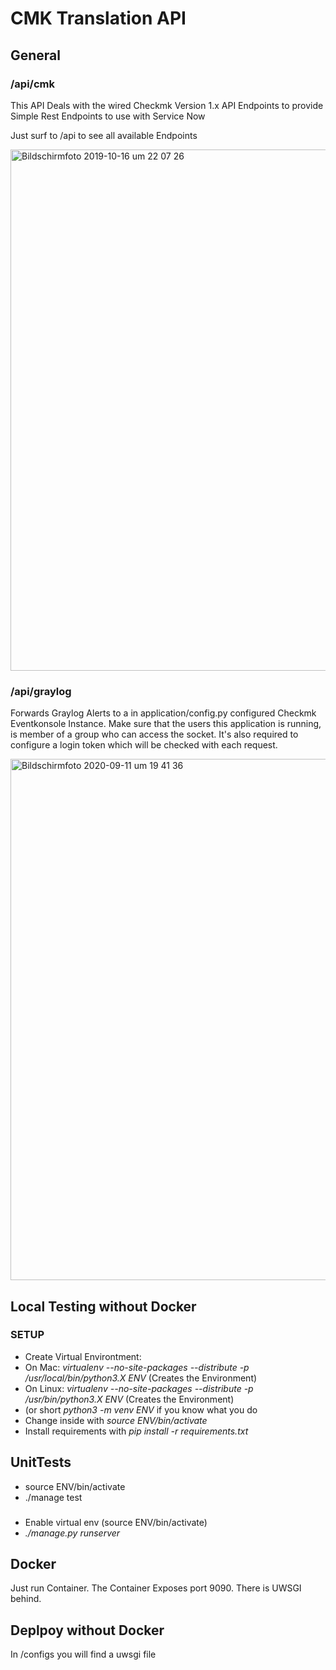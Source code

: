 # CMK Translation API

## General


### /api/cmk
This API Deals with the wired Checkmk Version 1.x API Endpoints to
provide Simple Rest Endpoints to use with Service Now

Just surf to /api to see all available Endpoints

<img width="834" alt="Bildschirmfoto 2019-10-16 um 22 07 26" src="https://user-images.githubusercontent.com/899110/66955106-ff771900-f061-11e9-8c59-8559bfc4c85c.png">

### /api/graylog
Forwards Graylog Alerts to a in application/config.py configured Checkmk Eventkonsole Instance.
Make sure that the users this application is running, is member of a group who can access the socket.
It's also required to configure a login token which will be checked with each request.

<img width="834" alt="Bildschirmfoto 2020-09-11 um 19 41 36" src="https://user-images.githubusercontent.com/899110/92956349-01f71400-f467-11ea-8009-c3f5d6db7401.png">

## Local Testing without Docker
### SETUP
 - Create Virtual Environtment:
 - On Mac: _virtualenv --no-site-packages --distribute -p /usr/local/bin/python3.X ENV_ (Creates the Environment)
 - On Linux: _virtualenv --no-site-packages --distribute -p /usr/bin/python3.X ENV_ (Creates the Environment)
 - (or short _python3 -m venv ENV_ if you know what you do
 - Change inside with _source ENV/bin/activate_
 - Install requirements with _pip install -r requirements.txt_

## UnitTests
  - source ENV/bin/activate
  - ./manage test

### 
 - Enable virtual env (source ENV/bin/activate)
 -  _./manage.py runserver_


 ## Docker
 Just run Container. The Container Exposes port 9090. There is UWSGI behind.


 ## Deplpoy without Docker
 In /configs you will find a uwsgi file
